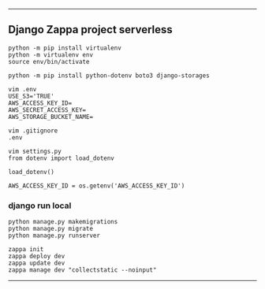***

## __Django Zappa project serverless__


```
python -m pip install virtualenv
python -m virtualenv env
source env/bin/activate

python -m pip install python-dotenv boto3 django-storages
```

```
vim .env
USE_S3='TRUE'
AWS_ACCESS_KEY_ID=
AWS_SECRET_ACCESS_KEY=
AWS_STORAGE_BUCKET_NAME=

```

```
vim .gitignore
.env
```

```
vim settings.py
from dotenv import load_dotenv

load_dotenv()

AWS_ACCESS_KEY_ID = os.getenv('AWS_ACCESS_KEY_ID')
```

### __django run local__

```
python manage.py makemigrations
python manage.py migrate
python manage.py runserver
```

```
zappa init
zappa deploy dev
zappa update dev
zappa manage dev "collectstatic --noinput"

```

***